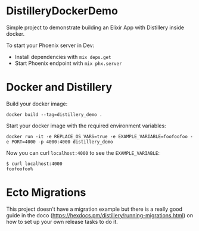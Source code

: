 # DistilleryDockerDemo

Simple project to demonstrate building an Elixir App with Distillery inside docker.

To start your Phoenix server in Dev:

  * Install dependencies with `mix deps.get`
  * Start Phoenix endpoint with `mix phx.server`

# Docker and Distillery

Build your docker image:
```
docker build --tag=distillery_demo .
```

Start your docker image with the required environment variables:
```
docker run -it -e REPLACE_OS_VARS=true -e EXAMPLE_VARIABLE=foofoofoo -e PORT=4000 -p 4000:4000 distillery_demo
```

Now you can curl `localhost:4000` to see the `EXAMPLE_VARIABLE`:
```
$ curl localhost:4000
foofoofoo%
```

# Ecto Migrations
This project doesn't have a migration example but there is a really good guide in the
doco (https://hexdocs.pm/distillery/running-migrations.html) on how to set up your own
release tasks to do it.
